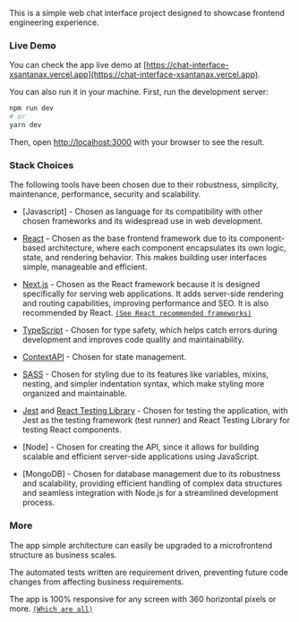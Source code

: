 This is a simple web chat interface project designed to showcase frontend engineering experience.

### Live Demo

You can check the app live demo at [https://chat-interface-xsantanax.vercel.app](https://chat-interface-xsantanax.vercel.app).

You can also run it in your machine. First, run the development server:

```bash
npm run dev
# or
yarn dev
```

Then, open [http://localhost:3000](http://localhost:3000) with your browser to see the result.

### Stack Choices

The following tools have been chosen due to their robustness, simplicity, maintenance, performance, security and scalability.

- [Javascript] - Chosen as language for its compatibility with other chosen frameworks and its widespread use in web development.

- [React](https://react.dev/) - Chosen as the base frontend framework due to its component-based architecture, where each component encapsulates its own logic, state, and rendering behavior. This makes building user interfaces simple, manageable and efficient.

- [Next.js](https://nextjs.org/docs) - Chosen as the React framework because it is designed specifically for serving web applications. It adds server-side rendering and routing capabilities, improving performance and SEO. It is also recommended by React.
  [`(See React recommended frameworks)`](https://react.dev/learn/start-a-new-react-project)

- [TypeScript](https://www.typescriptlang.org/) - Chosen for type safety, which helps catch errors during development and improves code quality and maintainability.

- [ContextAPI](https://react.dev/reference/react/createContext) - Chosen for state management.

- [SASS](https://sass-lang.com) - Chosen for styling due to its features like variables, mixins, nesting, and simpler indentation syntax, which make styling more organized and maintainable.

- [Jest](https://jestjs.io/) and [React Testing Library](https://testing-library.com/docs/react-testing-library/intro/) - Chosen for testing the application, with Jest as the testing framework (test runner) and React Testing Library for testing React components.

- [Node] - Chosen for creating the API, since it allows for building scalable and efficient server-side applications using JavaScript.

- [MongoDB] - Chosen for database management due to its robustness and scalability, providing efficient handling of complex data structures and seamless integration with Node.js for a streamlined development process.

### More

The app simple architecture can easily be upgraded to a microfrontend structure as business scales.

The automated tests written are requirement driven, preventing future code changes from affecting business requirements.

The app is 100% responsive for any screen with 360 horizontal pixels or more. [`(Which are all)`](https://gs.statcounter.com/screen-resolution-stats/mobile/worldwide)
